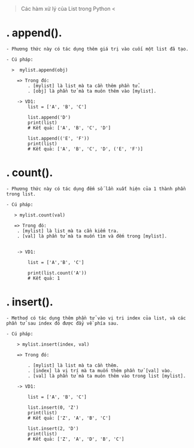 > Các hàm xử lý của List trong Python <

# . append().

    - Phương thức này có tác dụng thêm giá trị vào cuối một list đã tạo.

    - Cú pháp:

      >  mylist.append(obj)

        => Trong đó:
            . [mylist] là list mà ta cần thêm phần tử.
            . [obj] là phần tử mà ta muôn thêm vào [mylist].

        -> VD1:
            list = ['A', 'B', 'C']

            list.append('D')
            print(list)
            # Kết quả: ['A', 'B', 'C', 'D']

            list.append(('E', 'F'))
            print(list)
            # Kết quả: ['A', 'B', 'C', 'D', ('E', 'F')]

# . count().

    - Phương thức này có tác dụng đếm số lần xuất hiện của 1 thành phần trong list.

    - Cú pháp:

       > mylist.count(val)

       => Trong đó:
        . [mylist] là list mà ta cần kiếm tra.
        . [val] là phần tử mà ta muốn tìm và đếm trong [mylist].


        -> VD1:

            list = ['A','B', 'C']

            print(list.count('A'))
            # Kết quả: 1

# . insert().

    - Method có tác dụng thêm phần tử vào vị tri index của list, và các phần tử sau index đó được đẩy về phía sau.

    - Cú pháp:

        > mylist.insert(index, val)

        => Trong đó:

            . [mylist] là list mà ta cần thêm.
            . [index] là vị trí mà ta muốn thêm phần tử [val] vào.
            . [val] là phần tử mà ta muôn thêm vào trong list [mylist].

        -> VD1:

            list = ['A', 'B', 'C']

            list.insert(0, 'Z')
            print(list)
            # Kết quả: ['Z', 'A', 'B', 'C']

            list.insert(2, 'D')
            print(list)
            # Kết quả: ['Z', 'A', 'D', 'B', 'C']
